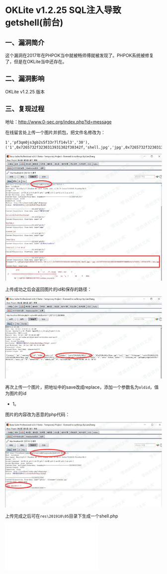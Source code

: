 OKLite v1.2.25 SQL注入导致getshell(前台)
========================================

一、漏洞简介
------------

这个漏洞在2017年在PHPOK当中就被畅师傅就被发现了。PHPOK系统被修复了，但是在OKLite当中还存在。

二、漏洞影响
------------

OKLite v1.2.25 版本

三、复现过程
------------

地址：<http://www.0-sec.org/index.php?id=message>

在线留言处上传一个图片并抓包，把文件名修改为：

    1','pf3qm0js3gb2s5f33r7lf14vl3','30'),('1',0x7265732f3230313931302f30342f,'shell.jpg','jpg',0x7265732f3230313931302f30352f7368656c6c2e706870,'1570161575','abc

![](./.resource/OKLitev1.2.25SQL注入导致getshell(前台)/media/rId25.png)

上传成功之后会返回图片的id和保存的路径：

![](./.resource/OKLitev1.2.25SQL注入导致getshell(前台)/media/rId26.png)

再次上传一个图片，把地址中的save改成replace，添加一个参数名为`oldid`，值为图片的id
+ 1。

图片的内容改为恶意的php代码：

![](./.resource/OKLitev1.2.25SQL注入导致getshell(前台)/media/rId27.png)

上传完成之后可在`res\201910\05`目录下生成一个shell.php

![](./.resource/OKLitev1.2.25SQL注入导致getshell(前台)/media/rId28.shtml)
